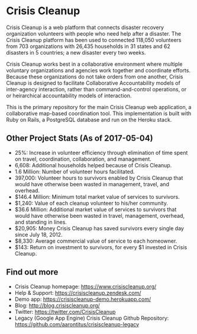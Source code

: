 Crisis Cleanup
==============

Crisis Cleanup is a web platform that connects disaster recovery organization volunteers with people who need help after a disaster. The Crisis Cleanup platform has been used to connected 118,050 volunteers from 703 organizations with 26,435 households in 31 states and 62 disasters in 5 countries; a new disaster every two weeks.

Crisis Cleanup works best in a collaborative environment where multiple voluntary organizations and agencies work together and coordinate efforts. Because these organizations do not take orders from one another, Crisis Cleanup is designed to facilitate Collaborative Accountability models of inter-agency interaction, rather than command-and-control operations, or or heirarchical accountability models of interaction. 

This is the primary repository for the main Crisis Cleanup web application, a collaborative map-based coordination tool. This implementation is built with Ruby on Rails, a PostgreSQL database and run on the Heroku stack.

Other Project Stats (As of 2017-05-04)
-------------

 - 25%: Increase in volunteer efficiency through elimination of time spent on travel, coordination, collaboration, and management.
 - 6,608: Additional households helped because of Crisis Cleanup.
 - 1.6 Million: Number of volunteer hours facilitated.
 - 397,000: Volunteer hours to survivors enabled by Crisis Cleanup that would have otherwise been wasted in management, travel, and overhead.
 - $146.4 Million: Minimum total market value of services to survivors.
 - $1,240: Value of each cleanup volunteer to his/her community.
 - $36.6 Million: Additional market value of services to survivors that would have otherwise been wasted in travel, management, overhead, and standing in lines.
 - $20,905: Money Crisis Cleanup has saved survivors every single day since July 18, 2012.
 - $8,330: Average commercial value of service to each homeowner.
 - $143: Return on investment to survivors, for every $1 invested in Crisis Cleanup.

Find out more
-------------

 - Crisis Cleanup homepage: https://www.crisiscleanup.org/
 - Help & Support: https://crisiscleanup.zendesk.com/
 - Demo app: https://crisiscleanup-demo.herokuapp.com/
 - Blog: http://blog.crisiscleanup.org/
 - Twitter: https://twitter.com/CrisisCleanup
 - Legacy (Google App Engine) Crisis Cleanup Github Repository: https://github.com/aarontitus/crisiscleanup-legacy